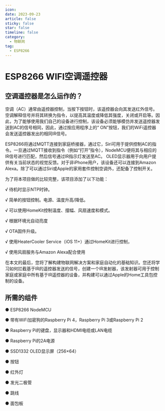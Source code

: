 ```yaml
---
icon: 
date: 2023-09-23
article: false
sticky: false
star: false
timeline: false
category:
  - 物联网
tag:
  - ESP8266
---
```


# ESP8266 WIFI空调遥控器


## 空调遥控器是怎么运作的？
空调（AC）通常由遥控器控制，当按下按钮时，该遥控器会向其发送红外信号。 空调解释信号并将其转换为指令，以提高其温度或降低其强度，关闭或开启等。因此，为了能够使用我们自己的设备进行控制，该设备必须能够模仿并发送遥控器发送到AC的信号相同，因此，通过按应用程序上的“ ON”按钮，我们的WiFi遥控器会发送遥控器发出的相同IR信号。


ESP8266将通过MQTT连接到家庭桥接器，通过它，Siri可用于提供控制AC的指令。一旦通过MQTT接收到指令（例如“打开”指令），NodeMCU便将其与相应的IR信号进行匹配，然后信号通过IR指示灯发送至AC。 OLED显示器用于向用户提供有关当前状态的视觉反馈。对于非iPhone用户，该设备还可以连接到Amazon Alexa。除了可以通过Siri或Apple的家用套件控制空调外，还配备了控制开关。

为了将本项目做的比较完整，该项目添加了以下功能：

√    待机时显示NTP时钟。

√    简单的按钮控制。电源、温度升高/降低。

√    可以使用HomeKit控制温度、摆幅、风扇速度和模式。

√    根据环境光自动亮度

√    OTA固件升级。

√    使用HeaterCooler Service（iOS 11+）通过HomeKit进行控制，

√    使用风扇服务与Amazon Alexa配合使用


在本文的最后，您将了解构建物联网解决方案和家庭自动化的基础知识。您还将学习如何拦截基于IR的遥控器发送的信号，创建一个IR发射器，该发射器可用于控制家庭或家庭中所有基于IR遥控器的设备，并构建可以通过Apple的Home工具包控制的设备。

## 所需的组件

●    ESP8266 NodeMCU

●    带有WiFi加密狗的Raspberry Pi 4，Raspberry Pi 3或Raspberry Pi 2

●    Raspberry Pi的键盘，显示器和HDMI电缆或LAN电缆

●    Raspberry Pi的2A电源

●    SSD1332 OLED显示屏（256×64）

●    按钮

●    红外灯

●    发光二极管

●    跳线

●    面包板